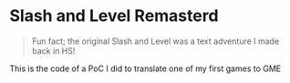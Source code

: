 # Slash and Level Remasterd

> Fun fact; the original Slash and Level was a text adventure I made back in HS!

This is the code of a PoC I did to translate one of my first games to GME

